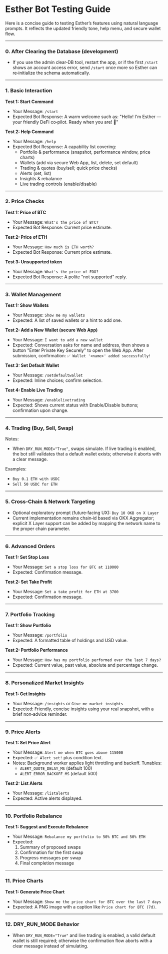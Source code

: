 # Esther Bot Testing Guide

Here is a concise guide to testing Esther’s features using natural language prompts. It reflects the updated friendly tone, help menu, and secure wallet flow.

---

### 0. After Clearing the Database (development)
- If you use the admin clear‑DB tool, restart the app, or if the first `/start` shows an account access error, send `/start` once more so Esther can re‑initialize the schema automatically.

---

### 1. Basic Interaction

**Test 1: Start Command**
- Your Message: `/start`
- Expected Bot Response: A warm welcome such as: "Hello! I'm Esther — your friendly DeFi co‑pilot. Ready when you are! 🚀"

**Test 2: Help Command**
- Your Message: `/help`
- Expected Bot Response: A capability list covering:
  - Portfolio & performance (snapshot, performance window, price charts)
  - Wallets (add via secure Web App, list, delete, set default)
  - Trading & quotes (buy/sell; quick price checks)
  - Alerts (set, list)
  - Insights & rebalance
  - Live trading controls (enable/disable)

---

### 2. Price Checks

**Test 1: Price of BTC**
- Your Message: `What's the price of BTC?`
- Expected Bot Response: Current price estimate.

**Test 2: Price of ETH**
- Your Message: `How much is ETH worth?`
- Expected Bot Response: Current price estimate.

**Test 3: Unsupported token**
- Your Message: `What's the price of FOO?`
- Expected Bot Response: A polite "not supported" reply.

---

### 3. Wallet Management

**Test 1: Show Wallets**
- Your Message: `Show me my wallets`
- Expected: A list of saved wallets or a hint to add one.

**Test 2: Add a New Wallet (secure Web App)**
- Your Message: `I want to add a new wallet`
- Expected: Conversation asks for name and address, then shows a button "Enter Private Key Securely" to open the Web App. After submission, confirmation: `✅ Wallet '<name>' added successfully!`

**Test 3: Set Default Wallet**
- Your Message: `/setdefaultwallet`
- Expected: Inline choices; confirm selection.

**Test 4: Enable Live Trading**
- Your Message: `/enablelivetrading`
- Expected: Shows current status with Enable/Disable buttons; confirmation upon change.

---

### 4. Trading (Buy, Sell, Swap)

Notes:
- When `DRY_RUN_MODE="True"`, swaps simulate. If live trading is enabled, the bot still validates that a default wallet exists; otherwise it aborts with a clear message.

Examples:
- `Buy 0.1 ETH with USDC`
- `Sell 50 USDC for ETH`

---

### 5. Cross‑Chain & Network Targeting

- Optional exploratory prompt (future‑facing UX): `Buy 10 OKB on X Layer`
- Current implementation remains chain‑id based via OKX Aggregator; explicit X Layer support can be added by mapping the network name to the proper chain parameter.

---

### 6. Advanced Orders

**Test 1: Set Stop Loss**
- Your Message: `Set a stop loss for BTC at 110000`
- Expected: Confirmation message.

**Test 2: Set Take Profit**
- Your Message: `Set a take profit for ETH at 3700`
- Expected: Confirmation message.

---

### 7. Portfolio Tracking

**Test 1: Show Portfolio**
- Your Message: `/portfolio`
- Expected: A formatted table of holdings and USD value.

**Test 2: Portfolio Performance**
- Your Message: `How has my portfolio performed over the last 7 days?`
- Expected: Current value, past value, absolute and percentage change.

---

### 8. Personalized Market Insights

**Test 1: Get Insights**
- Your Message: `/insights` or `Give me market insights`
- Expected: Friendly, concise insights using your real snapshot, with a brief non‑advice reminder.

---

### 9. Price Alerts

**Test 1: Set Price Alert**
- Your Message: `Alert me when BTC goes above 115000`
- Expected: `✅ Alert set!` plus condition text.
- Notes: Background worker applies light throttling and backoff. Tunables:
  - `ALERT_QUOTE_DELAY_MS` (default 100)
  - `ALERT_ERROR_BACKOFF_MS` (default 500)

**Test 2: List Alerts**
- Your Message: `/listalerts`
- Expected: Active alerts displayed.

---

### 10. Portfolio Rebalance

**Test 1: Suggest and Execute Rebalance**
- Your Message: `Rebalance my portfolio to 50% BTC and 50% ETH`
- Expected:
  1) Summary of proposed swaps
  2) Confirmation for the first swap
  3) Progress messages per swap
  4) Final completion message

---

### 11. Price Charts

**Test 1: Generate Price Chart**
- Your Message: `Show me the price chart for BTC over the last 7 days`
- Expected: A PNG image with a caption like `Price chart for BTC (7d)`.

---

### 12. DRY_RUN_MODE Behavior
- When `DRY_RUN_MODE="True"` and live trading is enabled, a valid default wallet is still required; otherwise the confirmation flow aborts with a clear message instead of simulating.
